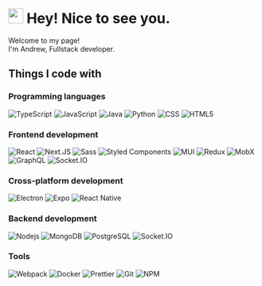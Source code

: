 <div>
      <h1>
        <img src="https://emojis.slackmojis.com/emojis/images/1531849430/4246/blob-sunglasses.gif?1531849430" width="30" />
        Hey! Nice to see you.
      </h1>
      <p>
        Welcome to my page! <br />
        I'm Andrew, Fullstack developer.
      </p>
      <h2>Things I code with</h2>
      <div>
        <h3>Programming languages</h3>
        <div>
          <img
            alt="TypeScript"
            src="https://img.shields.io/badge/-TypeScript-45b8d8?style=flat-square&logo=typescript&logoColor=white"
          />
          <img
            alt="JavaScript"
            src="https://img.shields.io/badge/-JavaScript-43abc8?style=flat-square&logo=javascript&logoColor=black"
          />
          <img
            alt="Java"
            src="https://img.shields.io/badge/-Java-40a1bc?style=flat-square&logo=coffeescript&logoColor=white"
          />
          <img alt="Python" src="https://img.shields.io/badge/Python-3a90a8?style=flat-square&logo=python&logoColor=white" />
          <img alt="CSS" src="https://img.shields.io/badge/-CSS-317d92?style=flat-square&logo=css3&logoColor=white" />
          <img alt="HTML5" src="https://img.shields.io/badge/-HTML5-286b7d?style=flat-square&logo=html5&logoColor=white" />
        </div>
      </div>
      <div>
        <h3>Frontend development</h3>
        <div>
          <img alt="React" src="https://img.shields.io/badge/-React-45b8d8?style=flat-square&logo=react&logoColor=white" />
          <img
            alt="Next.JS"
            src="https://img.shields.io/badge/Next.js-45d0d0?style=flat-square&logo=nextdotjs&logoColor=white"
          />
          <img alt="Sass" src="https://img.shields.io/badge/-Sass-CC6699?style=flat-square&logo=sass&logoColor=white" />
          <img
            alt="Styled Components"
            src="https://img.shields.io/badge/-Styled_Components-db7092?style=flat-square&logo=styled-components&logoColor=white"
          />
          <img alt="MUI" src="https://img.shields.io/badge/-MUI-b75f8b?style=flat-square&logo=mui&logoColor=white" />
          <img alt="Redux" src="https://img.shields.io/badge/-Redux-764ABC?style=flat-square&logo=redux&logoColor=white" />
          <img alt="MobX" src="https://img.shields.io/badge/-MobX-F7DF1E?style=flat-square&logo=mobx&logoColor=black" />
          <img
            alt="GraphQL"
            src="https://img.shields.io/badge/-GraphQL-E10098?style=flat-square&logo=graphql&logoColor=white"
          />
          <img
            alt="Socket.IO"
            src="https://img.shields.io/badge/-Socket.IO-F7DF1E?style=flat-square&logo=socket.io&logoColor=black"
          />
        </div>
      </div>
      <div>
        <h3>Cross-platform development</h3>
        <div>
          <img
            alt="Electron"
            src="https://img.shields.io/badge/Electron-2e7e94?style=flat-square&logo=electron&logoColor=white"
          />
          <img alt="Expo" src="https://img.shields.io/badge/Expo-276c7f?style=flat-square&logo=expo&logoColor=white" />
          <img
            alt="React Native"
            src="https://img.shields.io/badge/React_Native-1d5767.svg?style=flat-square&logo=react&logoColor=white"
          />
        </div>
      </div>
      <div>
        <h3>Backend development</h3>
        <div>
          <img
            alt="Nodejs"
            src="https://img.shields.io/badge/-Nodejs-43853d?style=flat-square&logo=Node.js&logoColor=white"
          />
          <img
            alt="MongoDB"
            src="https://img.shields.io/badge/-MongoDB-13aa52?style=flat-square&logo=mongodb&logoColor=white"
          />
          <img
            alt="PostgreSQL"
            src="https://img.shields.io/badge/-PostgreSQL-336791?style=flat-square&logo=postgresql&logoColor=white"
          />
          <img
            alt="Socket.IO"
            src="https://img.shields.io/badge/-Socket.IO-F7DF1E?style=flat-square&logo=socket.io&logoColor=black"
          />
        </div>
      </div>
      <div>
        <h3>Tools</h3>
        <div>
          <img
            alt="Webpack"
            src="https://img.shields.io/badge/-Webpack-8DD6F9?style=flat-square&logo=webpack&logoColor=white"
          />
          <img
            alt="Docker"
            src="https://img.shields.io/badge/-Docker-46a2f1?style=flat-square&logo=docker&logoColor=white"
          />
          <img
            alt="Prettier"
            src="https://img.shields.io/badge/-Prettier-F7B93E?style=flat-square&logo=prettier&logoColor=white"
          />
          <img alt="Git" src="https://img.shields.io/badge/-Git-F05032?style=flat-square&logo=git&logoColor=white" />
          <img alt="NPM" src="https://img.shields.io/badge/-NPM-CB3837?style=flat-square&logo=npm&logoColor=white" />
        </div>
      </div>
    </div>
